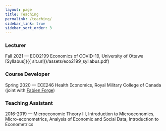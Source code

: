 ```yaml
---
layout: page
title: Teaching
permalink: /teaching/
sidebar_link: true
sidebar_sort_order: 3
---
```

### Lecturer
Fall 2021 — ECO2199 Economics of COVID-19, University of Ottawa  
[Syllabus]({{ sit.url}}/assets/eco2199_syllabus.pdf)  

### Course Developer
Spring 2020 — ECE246 Health Economics, Royal Military College of Canada  
(joint with [Fabien Forge](https://forgef.github.io/index.html))

### Teaching Assistant
2016-2019 — Microeconomic Theory III, Introduction to Microeconomics, Micro-econometrics, Analysis of Economic and Social Data, Introduction to Econometrics
